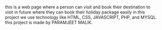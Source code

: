 this is a web page where a person can visit and book their destination to visit in future
where they can book their holiday package easily
in this project we use technology like HTML, CSS, JAVASCRIPT, PHP, and MYSQL. 
this project is made by PARAMJEET MALIK.
